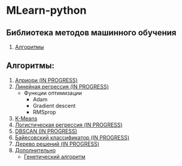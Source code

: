 # MLearn-python
## Библиотека методов машинного обучения

  <ol>
    <li>
      <a href="#Алгоритмы">Алгоритмы</a>
    </li>
  </ol>

## Алгоритмы:
<ol>
  <li>
    <a href="https://github.com/LIvanoff/MLearn-python/blob/master/MLearn/arl/apriori.py">Априори (IN PROGRESS)</a>
  </li>
  <li>
    <a href="https://github.com/LIvanoff/MLearn-python/blob/master/MLearn/regression/Linear.py">Линейная регрессия (IN PROGRESS)</a>
    <ul>
      <li>
        <a>Функции оптимизации</a>
        <ul>
          <li>Adam</li>
          <li>Gradient descent</li>
          <li>RMSprop</li>
         </ul>
      </li>
    </ul>
  </li>
  <li><a href="https://github.com/LIvanoff/MLearn-python/blob/master/MLearn/clustering/KMeans.py">K-Means</a></li>
  <li><a href="#Логистическая-регрессия">Логистическая регрессия (IN PROGRESS)</a></li>
  <li><a href="#DBSCAN">DBSCAN (IN PROGRESS)</a></li>
  <li><a href="#Байесовский-классификатор">Байесовский классификатор (IN PROGRESS)</a></li>
  <li><a href="#Дерево-решений">Дерево решений (IN PROGRESS)</a></li>
  <li>
  <a href="#Дополнительно">Дополнительно</a>
    <ul>
      <li><a href="#Генетический-алгоритм">Генетический алгоритм</a></li>
    </ul>
  </li>
</ol>

